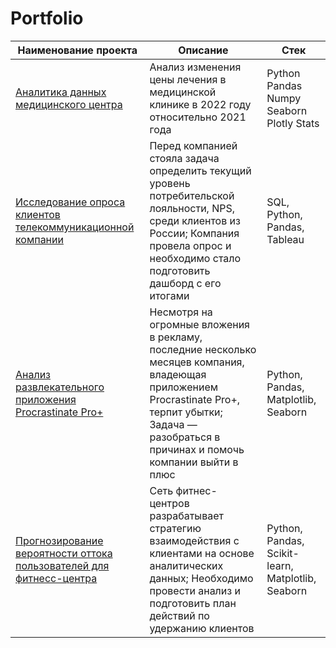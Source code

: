 # Portfolio
Наименование проекта | Описание | Стек
 --- | --- | ---
[Аналитика данных медицинского центра](https://github.com/dpermyakova/Portfolio/blob/main/Project1/med_clinic.ipynb) | Анализ изменения цены лечения в медицинской клинике в 2022 году относительно 2021 года | Python Pandas Numpy Seaborn Plotly Stats 
[Исследование опроса клиентов телекоммуникационной компании](https://github.com/dpermyakova/Portfolio/blob/main/Project2/telecom_company.ipynb) | Перед компанией стояла задача определить текущий уровень потребительской лояльности, NPS, среди клиентов из России; Компания провела опрос и необходимо стало подготовить дашборд с его итогами  | SQL, Python, Pandas, Tableau
[Анализ развлекательного приложения Procrastinate Pro+](https://github.com/dpermyakova/Portfolio/blob/main/Project3/entertainment_app.ipynb) | Несмотря на огромные вложения в рекламу, последние несколько месяцев компания, владеющая приложением Procrastinate Pro+, терпит убытки; Задача — разобраться в причинах и помочь компании выйти в плюс | Python, Pandas, Matplotlib, Seaborn
[Прогнозирование вероятности оттока пользователей для фитнесс-центра]() | Сеть фитнес-центров разрабатывает стратегию взаимодействия с клиентами на основе аналитических данных; Необходимо провести анализ и подготовить план действий по удержанию клиентов |  Python, Pandas, Scikit-learn, Matplotlib, Seaborn

